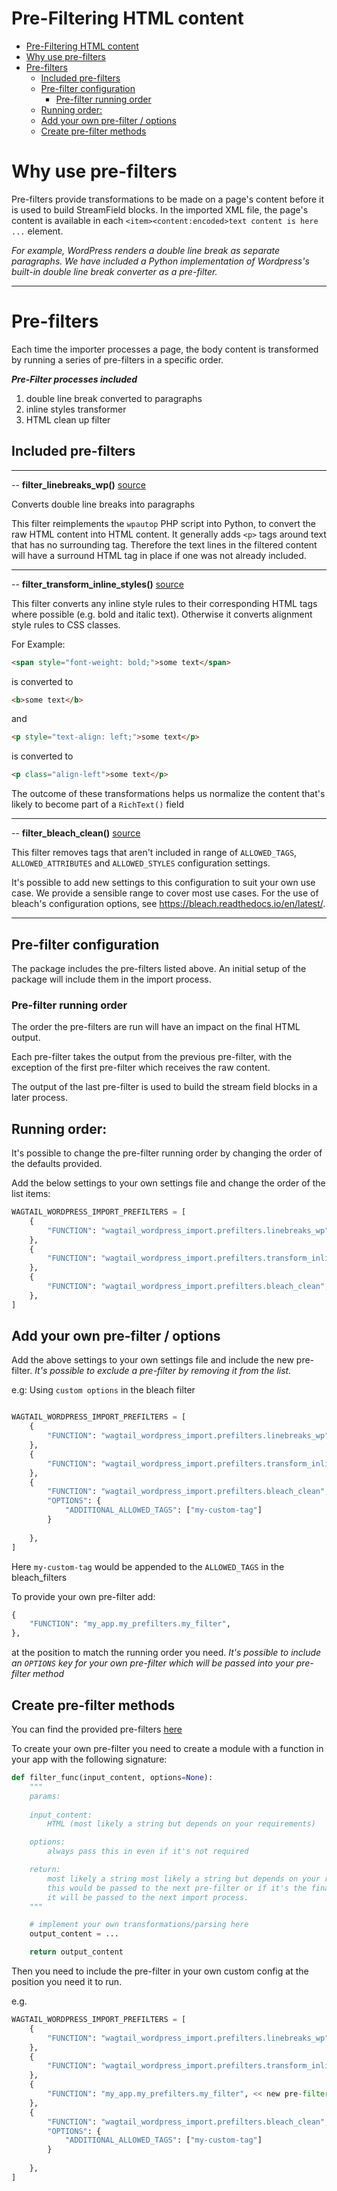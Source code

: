 # Pre-Filtering HTML content

- [Pre-Filtering HTML content](#pre-filtering-html-content)
- [Why use pre-filters](#why-use-pre-filters)
- [Pre-filters](#pre-filters)
  - [Included pre-filters](#included-pre-filters)
  - [Pre-filter configuration](#pre-filter-configuration)
    - [Pre-filter running order](#pre-filter-running-order)
  - [Running order:](#running-order)
  - [Add your own pre-filter / options](#add-your-own-pre-filter--options)
  - [Create pre-filter methods](#create-pre-filter-methods)

# Why use pre-filters

Pre-filters provide transformations to be made on a page's content before it is used to build StreamField blocks. In the imported XML file, the page's content is available in each `<item><content:encoded>text content is here ...` element.

*For example, WordPress renders a double line break as separate paragraphs. We have included a Python implementation of Wordpress's built-in double line break converter as a pre-filter.*

---

# Pre-filters

Each time the importer processes a page, the body content is transformed by running a series of pre-filters in a specific order.

***Pre-Filter processes included***

1. double line break converted to paragraphs
2. inline styles transformer
3. HTML clean up filter

## Included pre-filters

---

-- **filter_linebreaks_wp()** [source](wagtail_wordpress_import/prefilters/linebreaks_wp_filter.py)

Converts double line breaks into paragraphs

This filter reimplements the `wpautop` PHP script into Python, to convert the raw HTML content into HTML content. It generally adds `<p>` tags around text that has no surrounding tag. Therefore the text lines in the filtered content will have a surround HTML tag in place if one was not already included.

---

-- **filter_transform_inline_styles()** [source](wagtail_wordpress_import/prefilters/transform_styles_filter.py)

This filter converts any inline style rules to their corresponding HTML tags where possible (e.g. bold and italic text). Otherwise it converts alignment style rules to CSS classes.

For Example:

```html
<span style="font-weight: bold;">some text</span>
```
is converted to 
```html
<b>some text</b>
```
and 
```html
<p style="text-align: left;">some text</p>
```
is converted to
```html
<p class="align-left">some text</p>

```

The outcome of these transformations helps us normalize the content that's likely to become part of a `RichText()` field

---

-- **filter_bleach_clean()** [source](wagtail_wordpress_import/prefilters/bleach_filter.py)

This filter removes tags that aren't included in range of `ALLOWED_TAGS`, `ALLOWED_ATTRIBUTES` and `ALLOWED_STYLES` configuration settings.

It's possible to add new settings to this configuration to suit your own use case. We provide a sensible range to cover most use cases. For the use of bleach's configuration options, see https://bleach.readthedocs.io/en/latest/.

---

## Pre-filter configuration

The package includes the pre-filters listed above. An initial setup of the package will include them in the import process.

### Pre-filter running order

The order the pre-filters are run will have an impact on the final HTML output.

Each pre-filter takes the output from the previous pre-filter, with the exception of the first pre-filter which receives the raw content. 

The output of the last pre-filter is used to build the stream field blocks in a later process.

## Running order: 
It's possible to change the pre-filter running order by changing the order of the defaults provided.

Add the below settings to your own settings file and change the order of the list items:

```python
WAGTAIL_WORDPRESS_IMPORT_PREFILTERS = [
    {
        "FUNCTION": "wagtail_wordpress_import.prefilters.linebreaks_wp",
    },
    {
        "FUNCTION": "wagtail_wordpress_import.prefilters.transform_inline_styles",
    },
    {
        "FUNCTION": "wagtail_wordpress_import.prefilters.bleach_clean",
    },
]
```

## Add your own pre-filter / options

Add the above settings to your own settings file and include the new pre-filter. *It's possible to exclude a pre-filter by removing it from the list.*

e.g: Using `custom options` in the bleach filter
```python

WAGTAIL_WORDPRESS_IMPORT_PREFILTERS = [
    {
        "FUNCTION": "wagtail_wordpress_import.prefilters.linebreaks_wp",
    },
    {
        "FUNCTION": "wagtail_wordpress_import.prefilters.transform_inline_styles",
    },
    {
        "FUNCTION": "wagtail_wordpress_import.prefilters.bleach_clean",
        "OPTIONS": {
            "ADDITIONAL_ALLOWED_TAGS": ["my-custom-tag"]
        }
        
    },
]
```

Here `my-custom-tag` would be appended to the `ALLOWED_TAGS` in the bleach_filters

To provide your own pre-filter add:

```python
{
    "FUNCTION": "my_app.my_prefilters.my_filter",
},
```
at the position to match the running order you need. *It's possible to include an `OPTIONS` key for your own pre-filter which will be passed into your pre-filter method*

## Create pre-filter methods

You can find the provided pre-filters [here](wagtail_wordpress_import/prefilters)

To create your own pre-filter you need to create a module with a function in your app with the following signature:

```python
def filter_func(input_content, options=None):
    """
    params: 
    
    input_content:
        HTML (most likely a string but depends on your requirements)

    options:
        always pass this in even if it's not required

    return: 
        most likely a string most likely a string but depends on your requirements.
        this would be passed to the next pre-filter or if it's the final pre-filter
        it will be passed to the next import process.
    """

    # implement your own transformations/parsing here
    output_content = ...

    return output_content
```

Then you need to include the pre-filter in your own custom config at the position you need it to run.

e.g.
```python
WAGTAIL_WORDPRESS_IMPORT_PREFILTERS = [
    {
        "FUNCTION": "wagtail_wordpress_import.prefilters.linebreaks_wp",
    },
    {
        "FUNCTION": "wagtail_wordpress_import.prefilters.transform_inline_styles",
    },
    {
        "FUNCTION": "my_app.my_prefilters.my_filter", << new pre-filter
    },
    {
        "FUNCTION": "wagtail_wordpress_import.prefilters.bleach_clean",
        "OPTIONS": {
            "ADDITIONAL_ALLOWED_TAGS": ["my-custom-tag"]
        }
        
    },
]
```
